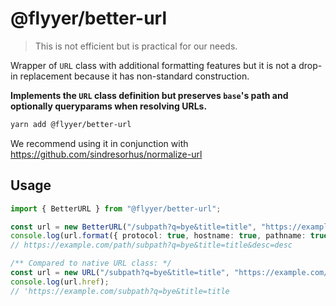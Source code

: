 # @flyyer/better-url

> This is not efficient but is practical for our needs.

Wrapper of `URL` class with additional formatting features but it is not a drop-in replacement because it has non-standard construction.

**Implements the `URL` class definition but preserves `base`'s path and optionally queryparams when resolving URLs.**

```sh
yarn add @flyyer/better-url
```

We recommend using it in conjunction with https://github.com/sindresorhus/normalize-url

## Usage

```ts
import { BetterURL } from "@flyyer/better-url";

const url = new BetterURL("/subpath?q=bye&title=title", "https://example.com/path?q=hello&desc=desc", undefined, { keepBaseSearch: true });
console.log(url.format({ protocol: true, hostname: true, pathname: true, search: true }));
// https://example.com/path/subpath?q=bye&title=title&desc=desc

/** Compared to native URL class: */
const url = new URL("/subpath?q=bye&title=title", "https://example.com/path?q=hello&desc=desc");
console.log(url.href);
// 'https://example.com/subpath?q=bye&title=title
```
